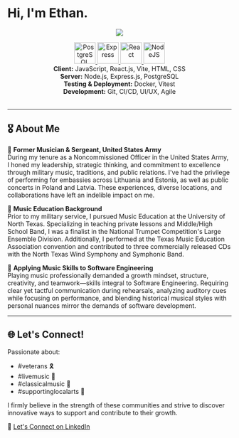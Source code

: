 # Hi, I'm Ethan.

<p align="center">
  <a href="https://github.com/DenverCoder1/readme-typing-svg">
    <img src="https://readme-typing-svg.herokuapp.com?lines=Hi+I'm+Ethan.;I'm+a+full+stack+developer;Based+in+Lincoln,+NE&center=true&width=500&height=75">
  </a>
</p>

<div align="center">
  <a href="https://www.postgresql.org/">
    <img src="https://raw.githubusercontent.com/danielcranney/readme-generator/main/public/icons/skills/postgresql-colored.svg" width="48" height="48" alt="PostgreSQL" />
  </a>
  <a href="https://expressjs.com/">
    <img src="https://raw.githubusercontent.com/danielcranney/readme-generator/main/public/icons/skills/express-colored.svg" width="48" height="48" alt="Express" />
  </a>
  <a href="https://react.dev/">
    <img src="https://raw.githubusercontent.com/danielcranney/readme-generator/main/public/icons/skills/react-colored.svg" width="48" height="48" alt="React" />
  </a>
  <a href="https://nodejs.org/en/">
    <img src="https://raw.githubusercontent.com/danielcranney/readme-generator/main/public/icons/skills/nodejs-colored.svg" width="48" height="48" alt="NodeJS" />
  </a>
</div>

<div align="center">
  <strong>Client:</strong> JavaScript, React.js, Vite, HTML, CSS </br>
  <strong>Server:</strong> Node.js, Express.js, PostgreSQL </br>
  <strong>Testing & Deployment:</strong> Docker, Vitest </br>
  <strong>Development:</strong> Git, CI/CD, UI/UX, Agile </br>
</div>
<br>
<div align="center">
</div>

---

## 🎖 About Me

🔹 **Former Musician & Sergeant, United States Army**  
During my tenure as a Noncommissioned Officer in the United States Army, I honed my leadership, strategic thinking, and commitment to excellence through military music, traditions, and public relations. I've had the privilege of performing for embassies across Lithuania and Estonia, as well as public concerts in Poland and Latvia. These experiences, diverse locations, and collaborations have left an indelible impact on me.

🔹 **Music Education Background**  
Prior to my military service, I pursued Music Education at the University of North Texas. Specializing in teaching private lessons and Middle/High School Band, I was a finalist in the National Trumpet Competition's Large Ensemble Division. Additionally, I performed at the Texas Music Education Association convention and contributed to three commercially released CDs with the North Texas Wind Symphony and Symphonic Band.

🔹 **Applying Music Skills to Software Engineering**  
Playing music professionally demanded a growth mindset, structure, creativity, and teamwork—skills integral to Software Engineering. Requiring clear yet tactful communication during rehearsals, analyzing auditory cues while focusing on performance, and blending historical musical styles with personal nuances mirror the demands of software development.

---

## 🌐 Let's Connect!

Passionate about:
- #veterans 🎗
- #livemusic 🎵
- #classicalmusic 🎻
- #supportinglocalarts 🎨

I firmly believe in the strength of these communities and strive to discover innovative ways to support and contribute to their growth.

🔗 [Let's Connect on LinkedIn](https://www.linkedin.com/in/ethan-berkebile/)


